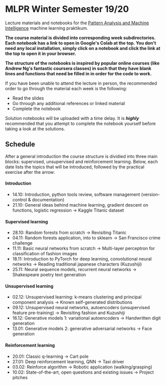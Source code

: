 # MLPR Winter Semester 19/20

Lecture materials and notebooks for the [Pattern Analysis and Machine Intelligence](https://qis.server.uni-frankfurt.de/qisserver/rds?state=verpublish&status=init&vmfile=no&publishid=287161&moduleCall=webInfo&publishConfFile=webInfo&publishSubDir=veranstaltung) machine learning praktikum. 

**The course material is divided into corresponding week subdirectories. Each notebook has a link to open in Google's Colab at the top. You don't need any local installation, simply click on a notebook and click the link at the top to open it in your browser.**

**The structure of the notebooks is inspired by popular online courses (like Andrew Ng's fantastic coursera classes) in such that they have blank lines and functions that need be filled in in order for the code to work.**

If you have been unable to attend the lecture in person, the recommended order to go through the material each week is the following:

* Read the slides
* Go through any additional references or linked material
* Complete the notebook

Solution notebooks will be uploaded with a time delay. It is ***highly*** recommended that you attempt to complete the notebook yourself before taking a look at the solutions.

## Schedule 
After a general introduction the course structure is dividied into three main blocks: supervised, unsupervised and reinforcement learning. 
Below, each date lists the topics that will be introduced, followed by the practical exercise after the arrow:

#### Introduction
* 14.10: Introduction, python tools review, software management (version-control & documentation)  
* 21.10: General ideas behind machine learning, gradient descent on functions, logistic regression -> Kaggle Titanic dataset

#### Supervised learning
* 28.10: Random forests from scratch -> Revisiting Titanic 
* 04.11: Random forests application, into to sklearn -> San Francisco crime challenge
* 11.11: Basic neural networks from scratch -> Multi-layer perceptron for classification of fashion images
* 18.11: Introduction to PyTorch for deep learning, convolutional neural networks -> Reading traditional japanese characters (Kuzushiji)
* 25.11: Neural sequence models, recurrent neural networks -> Shakespeare poetry text generation

#### Unsupervised learning
* 02.12: Unsupervised learning: k-means clustering and principal component analysis -> Known self-generated distributions 
* 09.12: Unsupervised neural networks, autoencoders (unsupervised feature pre-training) -> Revisiting fashion and Kuzushiji
* 16.12: Generative models 1: variational autoencoders -> Handwritten digit generation
* 13.01: Generative models 2: generative adversarial networks -> Face generation

#### Reinforcement learning
* 20.01: Classic q-learning -> Cart pole
* 27.01: Deep reinforcement learning, QNN -> Taxi driver
* 03.02: Reinforce algorithm -> Robotic application (walking/grasping)
* 10.02: State-of-the-art, open questions and existing issues -> Project pitches 
